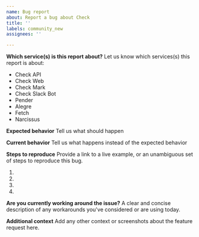 ```yaml
---
name: Bug report
about: Report a bug about Check
title: ''
labels: community_new
assignees: ''

---
```


**Which service(s) is this report about?**
Let us know which services(s) this report is about:
- Check API
- Check Web
- Check Mark
- Check Slack Bot
- Pender
- Alegre
- Fetch
- Narcissus

**Expected behavior**
Tell us what should happen

**Current behavior**
Tell us what happens instead of the expected behavior

**Steps to reproduce**
Provide a link to a live example, or an unambiguous set of steps to reproduce this bug.

1.
2.
3.
4.

**Are you currently working around the issue?**
A clear and concise description of any workarounds you've considered or are using today.

**Additional context**
Add any other context or screenshots about the feature request here.
